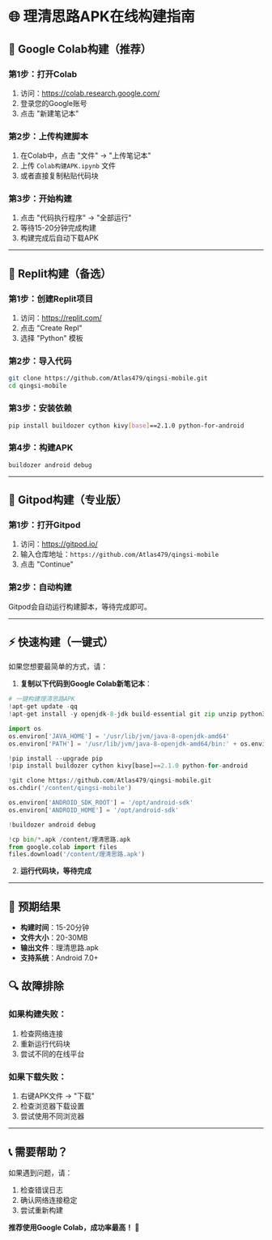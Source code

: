 # 🌐 理清思路APK在线构建指南

## 🚀 Google Colab构建（推荐）

### 第1步：打开Colab
1. 访问：https://colab.research.google.com/
2. 登录您的Google账号
3. 点击 "新建笔记本"

### 第2步：上传构建脚本
1. 在Colab中，点击 "文件" → "上传笔记本"
2. 上传 `Colab构建APK.ipynb` 文件
3. 或者直接复制粘贴代码块

### 第3步：开始构建
1. 点击 "代码执行程序" → "全部运行"
2. 等待15-20分钟完成构建
3. 构建完成后自动下载APK

---

## 🔧 Replit构建（备选）

### 第1步：创建Replit项目
1. 访问：https://replit.com/
2. 点击 "Create Repl"
3. 选择 "Python" 模板

### 第2步：导入代码
```bash
git clone https://github.com/Atlas479/qingsi-mobile.git
cd qingsi-mobile
```

### 第3步：安装依赖
```bash
pip install buildozer cython kivy[base]==2.1.0 python-for-android
```

### 第4步：构建APK
```bash
buildozer android debug
```

---

## 📱 Gitpod构建（专业版）

### 第1步：打开Gitpod
1. 访问：https://gitpod.io/
2. 输入仓库地址：`https://github.com/Atlas479/qingsi-mobile`
3. 点击 "Continue"

### 第2步：自动构建
Gitpod会自动运行构建脚本，等待完成即可。

---

## ⚡ 快速构建（一键式）

如果您想要最简单的方式，请：

1. **复制以下代码到Google Colab新笔记本**：

```python
# 一键构建理清思路APK
!apt-get update -qq
!apt-get install -y openjdk-8-jdk build-essential git zip unzip python3-dev libssl-dev libffi-dev libncurses5-dev libncursesw5-dev libtinfo5 cmake libfreetype6-dev libharfbuzz-dev libpng-dev pkg-config

import os
os.environ['JAVA_HOME'] = '/usr/lib/jvm/java-8-openjdk-amd64'
os.environ['PATH'] = '/usr/lib/jvm/java-8-openjdk-amd64/bin:' + os.environ['PATH']

!pip install --upgrade pip
!pip install buildozer cython kivy[base]==2.1.0 python-for-android

!git clone https://github.com/Atlas479/qingsi-mobile.git
os.chdir('/content/qingsi-mobile')

os.environ['ANDROID_SDK_ROOT'] = '/opt/android-sdk'
os.environ['ANDROID_HOME'] = '/opt/android-sdk'

!buildozer android debug

!cp bin/*.apk /content/理清思路.apk
from google.colab import files
files.download('/content/理清思路.apk')
```

2. **运行代码块，等待完成**

---

## 🎯 预期结果

- **构建时间**：15-20分钟
- **文件大小**：20-30MB
- **输出文件**：理清思路.apk
- **支持系统**：Android 7.0+

## 🔍 故障排除

### 如果构建失败：
1. 检查网络连接
2. 重新运行代码块
3. 尝试不同的在线平台

### 如果下载失败：
1. 右键APK文件 → "下载"
2. 检查浏览器下载设置
3. 尝试使用不同浏览器

---

## 📞 需要帮助？

如果遇到问题，请：
1. 检查错误日志
2. 确认网络连接稳定
3. 尝试重新构建

**推荐使用Google Colab，成功率最高！** 🎉 
